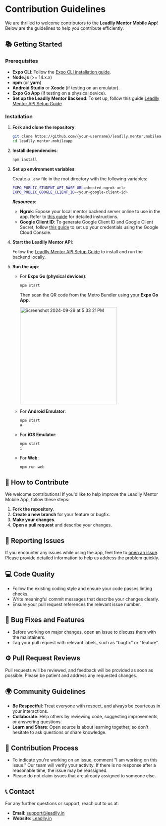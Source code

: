 # Contribution Guidelines

We are thrilled to welcome contributors to the **Leadlly Mentor Mobile App**! Below are the guidelines to help you contribute efficiently.

## 📚 Getting Started

### Prerequisites

- **Expo CLI**: Follow the [Expo CLI installation guide](https://docs.expo.dev/more/expo-cli/).
- **Node.js** (>= 14.x.x)
- **npm** (or **yarn**)
- **Android Studio** or **Xcode** (if testing on an emulator).
- **Expo Go App** (if testing on a physical device).
- **Set up the Leadlly Mentor Backend**: To set up, follow this guide [Leadlly Mentor API Setup Guide](https://github.com/Leadlly/leadlly.mentor.api/blob/main/README.md).

### Installation

1. **Fork and clone the repository**:
    ```bash
    git clone https://github.com/{your-username}/leadlly.mentor.mobileapp.git
    cd leadlly.mentor.mobileapp
    ```

2. **Install dependencies**:
    ```bash
    npm install
    ```

3. **Set up environment variables**:

    Create a `.env` file in the root directory with the following variables:
    ```bash
    EXPO_PUBLIC_STUDENT_API_BASE_URL=<hosted-ngrok-url>
    EXPO_PUBLIC_GOOGLE_CLIENT_ID=<your-google-client-id>
    ```

    ***Resources***:
    - **Ngrok**: Expose your local mentor backend server online to use in the app. Refer to [this guide](https://ngrok.com/docs/getting-started/) for detailed instructions.
    - **Google Client ID**: To generate Google Client ID and Google Client Secret, follow [this guide](https://support.google.com/cloud/answer/6158849?hl=en) to set up your credentials using the Google Cloud Console.

4. **Start the Leadlly Mentor API**:

    Follow the [Leadlly Mentor API Setup Guide](https://github.com/leadlly/leadlly.mentor.api/blob/main/README.md) to install and run the backend locally.

5. **Run the app**:

    - For **Expo Go (physical devices)**: 
        ```bash
        npm start
        ```
        Then scan the QR code from the Metro Bundler using your **Expo Go App**.

        <img width="313" alt="Screenshot 2024-09-29 at 5 33 21 PM" src="https://github.com/user-attachments/assets/cebf07e2-68f5-4d3f-98ff-6cfa56767060">

    - For **Android Emulator**:
        ```bash
        npm start
        a
        ```
    
    - For **iOS Emulator**:
        ```bash
        npm start
        i
        ```

    - For **Web**:
        ```bash
        npm run web
        ```

## 🎯 How to Contribute

We welcome contributions! If you'd like to help improve the Leadlly Mentor Mobile App, follow these steps:

1. **Fork the repository**.
2. **Create a new branch** for your feature or bugfix.
3. **Make your changes**.
4. **Open a pull request** and describe your changes.

## 🐛 Reporting Issues

If you encounter any issues while using the app, feel free to [open an issue](https://github.com/leadlly/leadlly.mentor.mobileapp/issues). Please provide detailed information to help us address the problem quickly.

## 💻 Code Quality

- Follow the existing coding style and ensure your code passes linting checks.
- Write meaningful commit messages that describe your changes clearly.
- Ensure your pull request references the relevant issue number.

## 🚩 Bug Fixes and Features

- Before working on major changes, open an issue to discuss them with the maintainers.
- Tag your pull request with relevant labels, such as "bugfix" or "feature".

## ⚙️ Pull Request Reviews

Pull requests will be reviewed, and feedback will be provided as soon as possible. Please be patient and address any requested changes.

## 🌍 Community Guidelines

- **Be Respectful**: Treat everyone with respect, and always be courteous in your interactions.
- **Collaborate**: Help others by reviewing code, suggesting improvements, or answering questions.
- **Learn and Share**: Open source is about learning together, so don't hesitate to ask questions or share knowledge.

## 💬 Contribution Process

- To indicate you're working on an issue, comment "I am working on this issue." Our team will verify your activity. If there is no response after a reasonable time, the issue may be reassigned.
- Please do not claim issues that are already assigned to someone else.

## 📞 Contact

For any further questions or support, reach out to us at:
- **Email**: [support@leadlly.in](mailto:support@leadlly.in)
- **Website**: [Leadlly.in](https://leadlly.in)
